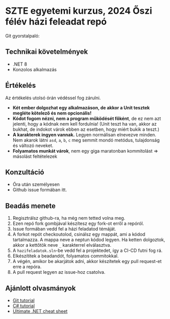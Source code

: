 # SZTE egyetemi kurzus, 2024 Őszi félév házi feleadat repó

Git gyorstalpaló:

## Technikai követelmények

* .NET 8
* Konzolos alkalmazás

## Értékelés

Az értékelés utolsó órán védéssel fog zárulni.

* **Két ember dolgozhat egy alkalmazáson, de akkor a Unit tesztek megléte kötelező és nem opcionális!**
* **Kódot fogom nézni, nem a program működését főként**, de ez nem azt jelenti, hogy a kódnak nem kell fordulnia! (Unit teszt ha van, akkor az bukhat, de indokot várok ebben az esetben, hogy miért bukik a teszt.)
* **A karakterek ingyen vannak.** Legyen normálisan elnevezve minden. Nem akarok látni `asd`, `a`, `b`, `c` meg semmit mondó metódus, tulajdonság és változó neveket.
* **Folyamatos munkát várok**, nem egy giga maratonban kommitolást => másolást feltételezek

## Konzultáció

* Óra után személyesen
* Github issue formában itt.

## Beadás menete

1. Regisztrálsz github-ra, ha még nem tetted volna meg.
2. Ezen repó fork gombjával készítesz egy fork-ot erről a repóról.
3. Issue formában vedd fel a házi feladatod témáját. 
4. A forkot repót checkoutolod, csinálsz egy mappát, ami a kódod tartalmazza. A mappa neve a neptun kódod legyen. Ha ketten dolgoztok, akkor a kettőtök neve `_` karakterrel elválasztva.
5. A `hazifeladatok.sln`-be vedd fel a projektedet, így a CI-CD futni fog rá.
6. Elkészítitek a beadandót, folyamatos commitokkal.
7. A végén, amikor be akarjátok adni, akkor készítetek egy pull request-et erre a repóra.
8. A pull request legyen az issue-hoz csatolva.

## Ajánlott olvasmányok

* [Git tutorial](https://docs.github.com/en/get-started/quickstart)
* [C# tutorial](https://csharptutorial.hu/)
* [Ultimate .NET cheat sheet](https://webmaster442.github.io/ultimatedotnetcheatsheet/)
